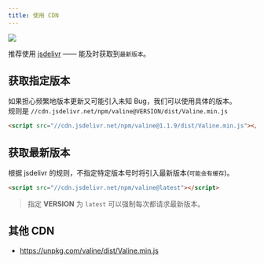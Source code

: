 ```yaml
---
title: 使用 CDN 
---
```

[![](https://data.jsdelivr.com/v1/package/npm/valine/badge)](https://www.jsdelivr.com/package/npm/valine)

推荐使用 [jsdelivr](https://jsdelivr.com/) —— 能及时获取到`最新版本`。

## 获取指定版本

如果担心频繁地版本更新又可能引入未知 Bug，我们可以使用具体的版本。  
规则是 `//cdn.jsdelivr.net/npm/valine@VERSION/dist/Valine.min.js`

```html
<script src="//cdn.jsdelivr.net/npm/valine@1.1.9/dist/Valine.min.js"></script>
```


## 获取最新版本

根据 jsdelivr 的规则，不指定特定版本号时将引入最新版本(`可能会有缓存`)。

```html
<script src="//cdn.jsdelivr.net/npm/valine@latest"></script>
```

> 指定 **VERSION** 为 `latest` 可以强制每次都请求最新版本。 
## 其他 CDN

- https://unpkg.com/valine/dist/Valine.min.js